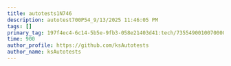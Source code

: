 ```yaml
---
title: autotests1N746
description: autotest700P54_9/13/2025 11:46:05 PM
tags: []
primary_tag: 197f4ec4-6c14-5b5e-9fb3-058e21403d41:tech/73554900100700000996/67838200100800006287
time: 900
author_profile: https://github.com/ksAutotests
author_name: ksAutotests
---
```

